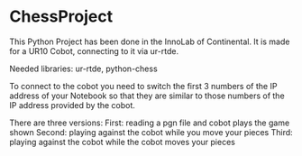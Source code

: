 # ChessProject
This Python Project has been done in the InnoLab of Continental. 
It is made for a UR10 Cobot, connecting to it via ur-rtde.

Needed libraries:
ur-rtde, python-chess

To connect to the cobot you need to switch the first 3 numbers of the IP address of your Notebook
so that they are similar to those numbers of the IP address provided by the cobot.

There are three versions:
First: reading a pgn file and cobot plays the game shown
Second: playing against the cobot while you move your pieces
Third: playing against the cobot while the cobot moves your pieces

